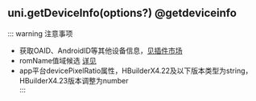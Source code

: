 ## uni.getDeviceInfo(options?) @getdeviceinfo

<!-- UTSAPIJSON.getDeviceInfo.description -->

<!-- UTSAPIJSON.getDeviceInfo.compatibility -->

<!-- UTSAPIJSON.getDeviceInfo.param -->

<!-- UTSAPIJSON.getDeviceInfo.returnValue -->

::: warning 注意事项  
- 获取OAID、AndroidID等其他设备信息，[见插件市场](https://ext.dcloud.net.cn/search?q=oaid&orderBy=Relevance&uni-appx=1)  
- romName值域候选 [详见](./get-system-info.md#romName)  
- app平台devicePixelRatio属性，HBuilderX4.22及以下版本类型为string，HBuilderX4.23版本调整为number  
:::

<!-- UTSAPIJSON.getDeviceInfo.example -->

<!-- UTSAPIJSON.getDeviceInfo.tutorial -->

<!-- UTSAPIJSON.get-device-info.example -->

<!-- UTSAPIJSON.general_type.name -->

<!-- UTSAPIJSON.general_type.param -->

